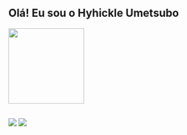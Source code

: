 ## Olá! Eu sou o Hyhickle Umetsubo

 <div>
  <a href="https://github.com/Hyhickle-Umetsubo">
  <img height="150em" src="https://github-readme-stats.vercel.app/api/top-langs/?username=Hyhickle-Umetsubo&layout=compact&langs_count=7&theme=monokai"/>
</div>

  ##

  <div>
    <a href="https://www.linkedin.com/in/hyhickle-umetsubo-00601b205/" target="_blank"><img src="https://img.shields.io/badge/LinkedIn-0077B5?style=for-the-badge&logo=linkedin&logoColor=white" target="_blank"></a>
    <a href="mailto:h.umetsubo@gmail.com" target="_blank"><img src="https://img.shields.io/badge/Gmail-D14836?style=for-the-badge&logo=gmail&logoColor=white" target="_blank"></a>
  </div>
    


